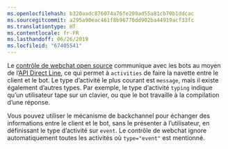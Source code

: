```yaml
---
ms.openlocfilehash: b320aadc876074a76fe209ad55a81cb70b1ddcac
ms.sourcegitcommit: a295a90eac461f8b96770dd902ba44919acf33fc
ms.translationtype: HT
ms.contentlocale: fr-FR
ms.lasthandoff: 06/26/2019
ms.locfileid: "67405541"
---
```

Le <a href="https://github.com/Microsoft/BotFramework-WebChat" target="_blank">contrôle de webchat open source</a> communique avec les bots au moyen de l’[API Direct Line](https://docs.botframework.com/restapi/directline3/#navtitle), ce qui permet à `activities` de faire la navette entre le client et le bot. Le type d’activité le plus courant est `message`, mais il existe également d’autres types. Par exemple, le type d’activité `typing` indique qu’un utilisateur tape sur un clavier, ou que le bot travaille à la compilation d’une réponse. 

Vous pouvez utiliser le mécanisme de backchannel pour échanger des informations entre le client et le bot, sans le présenter à l’utilisateur, en définissant le type d’activité sur `event`. Le contrôle de webchat ignore automatiquement toutes les activités où `type="event"` est mentionné.